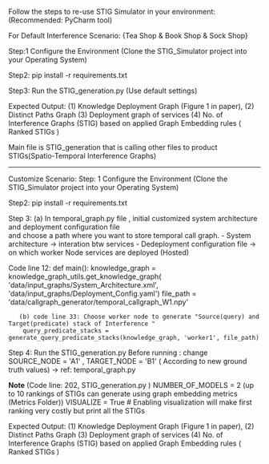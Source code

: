 Follow the steps to re-use STIG Simulator in your environment: (Recommended: PyCharm tool)

For Default Interference Scenario: {Tea Shop & Book Shop & Sock Shop}

Step:1 Configure the Environment (Clone the STIG_Simulator project into your Operating System)

Step2: pip install -r requirements.txt

Step3: Run the STIG_generation.py (Use default settings)

Expected Output: (1) Knowledge Deployment Graph (Figure 1 in paper), (2) Distinct Paths Graph (3) Deployment graph of services (4) No. of Interference Graphs (STIG) based on applied Graph Embedding rules ( Ranked STIGs )
       
Main file is STIG_generation that is calling other files to product STIGs(Spatio-Temporal Interference Graphs)

--------------------------------------------------------------------------------------------------------------------------------------------------------------
Customize Scenario: 
Step: 1 Configure the Environment (Clone the STIG_Simulator project into your Operating System)

Step2: pip install -r requirements.txt

Step 3: (a) In temporal_graph.py file , initial customized system architecture and deployment configuration file  
        and choose a path where you want to store temporal call graph. 
       - System architecture -> interation btw services
       - Dedeployment configuration file -> on which worker Node services are deployed (Hosted)
       
Code line 12: 
 def main():
    knowledge_graph = knowledge_graph_utils.get_knowledge_graph(
        'data/input_graphs/System_Architecture.xml',
        'data/input_graphs/Deployment_Config.yaml')
    file_path = 'data/callgraph_generator/temporal_callgraph_W1.npy'
    
       (b) code line 33: Choose worker node to generate "Source(query) and Target(predicate) stack of Interference "
        query_predicate_stacks = generate_query_predicate_stacks(knowledge_graph, 'worker1', file_path)

Step 4: Run the STIG_generation.py 
  Before running :
change  SOURCE_NODE = 'A1' , TARGET_NODE = 'B1' ( According to new ground truth values) -> ref: temporal_graph.py

****Note**** (Code line: 202, STIG_generation.py )
NUMBER_OF_MODELS = 2 (up to 10 rankings of STIGs can generate using graph embedding metrics (Metrics Folder))
VISUALIZE = True  # Enabling visualization will make first ranking very costly but print all the STIGs

Expected Output: (1) Knowledge Deployment Graph (Figure 1 in paper), (2) Distinct Paths Graph (3) Deployment graph of services (4) No. of Interference Graphs (STIG) based on applied Graph Embedding rules ( Ranked STIGs )
